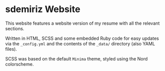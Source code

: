 # sdemiriz Website

This website features a website version of my resume with all the relevant sections.

Written in HTML, SCSS and some embedded Ruby code for easy updates via the `_config.yml` and the contents of the `_data/` directory (also YAML files).

SCSS was based on the default `Minima` theme, styled using the Nord colorscheme.
